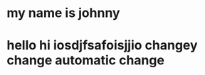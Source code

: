 my name is johnny
================
hello
hi
iosdjfsafoisjjio
changey change
automatic change
=======
